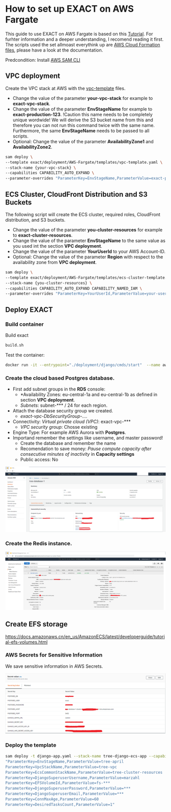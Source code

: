 # How to set up EXACT on AWS Fargate

This guide to use EXACT on AWS Fargate is based on this [Tutorial](https://treeschema.com/blog/comprehensive-ecs-deployments-vpcs-deployment/). For furhter information and a deeper understanding, I recomend reading it first. The scripts used the set allmoast everythink up are [AWS Cloud Formation files](https://aws.amazon.com/cloudformation/), please have a look at the documentation.

Predcondition: Install [AWS SAM CLI](https://docs.aws.amazon.com/serverless-application-model/latest/developerguide/serverless-sam-cli-install.html) 

## VPC deployment 

Create the VPC stack at AWS with the [vpc-template](templates/vpc-template.yaml) files. 
- Change the value of the parameter **your-vpc-stack** for example to **exact-vpc-stack**.
- Change the value of the parameter **EnvStageName** for example to **exact-production-123**. !Caution this name needs to be completely unique wordwide! We will derive the S3 bucket name from this and therefore you can not run this command twice with the same name. Furthermore, the same **EnvStageName** needs to be passed to all scripts. 
- Optional: Change the value of the parameter **AvailabilityZone1** and **AvailabilityZone2**.

``` bash
sam deploy \
--template exact/deployment/AWS-Fargate/templates/vpc-template.yaml \
--stack-name {your-vpc-stack} \
--capabilities CAPABILITY_AUTO_EXPAND \
--parameter-overrides "ParameterKey=EnvStageName,ParameterValue=exact-production-april ParameterKey=AvailabilityZone1,ParameterValue=eu-central-1a ParameterKey=AvailabilityZone2,ParameterValue=eu-central-1b"
``` 

## ECS Cluster, CloudFront Distribution and S3 Buckets

The following script will create the ECS cluster, required roles, CloudFront distribution, and S3 buckets. 
- Change the value of the parameter **you-cluster-resources** for example to **exact-cluster-resources**.
- Change the value of the parameter **EnvStageName** to the same value as you used int the section **VPC deployment**.
- Change the value of the parameter **YourUserId** to your AWS Account-ID.
- Optional: Change the value of the parameter **Region** with respect to the availability zone from **VPC deployment**.
```bash 
sam deploy \
--template exact/deployment/AWS-Fargate/templates/ecs-cluster-template.yaml \
--stack-name {you-cluster-resources} \
--capabilities CAPABILITY_AUTO_EXPAND CAPABILITY_NAMED_IAM \
--parameter-overrides "ParameterKey=YourUserId,ParameterValue=your-user-id ParameterKey=EnvStageName,ParameterValue=exact-production-april ParameterKey=Region,ParameterValue=eu-central-1"
```
## Deploy EXACT

### Build container

Build exact

``` bash
build.sh
```

Test the container:

``` bash
docker run -it --entrypoint="./deployment/django/cmds/start"  --name aws_exact_02  ******.dkr.ecr.eu-central-1.amazonaws.com/django_ecs_app:0.0.1
```

### Create the cloud based **Postgres** database. 

- First add subnet groups in the **RDS** console: 
    - *Availability Zones: eu-central-1a and eu-central-1b as defined in section **VPC deployment**.
    - *Subnets*: subnet-*** / 24 for each region.
- Attach the database security group we created. 
    - *exact-vpc-DbSecurityGroup-....*
- Connectivity: *Virtual private cloud (VPC)*: exact-vpc-***
    - *VPC security group*: Chosse existing
- Engine Type: For example AWS Aurora with **Postgres**. 
- Importand remember the settings like username, and master password!
    - Create the database and remember the name
    - Recomendation to save money: *Pause compute capacity after consecutive minutes of inactivity* in **Capacity settings**
    - Public access: No

![DB](images/DB.png)

### Create the Redis instance.

![DB](images/Cache.png)

## Create EFS storage

https://docs.amazonaws.cn/en_us/AmazonECS/latest/developerguide/tutorial-efs-volumes.html

### AWS Secrets for Sensitive Information

We save sensitive information in AWS Secrets. 

![DB](images/SecrectValues.png)

### Deploy the template

``` bash
sam deploy -t django-app.yaml --stack-name tree-django-ecs-app --capabilities CAPABILITY_IAM  --parameter-overrides 
"ParameterKey=EnvStageName,ParameterValue=tree-april 
ParameterKey=VpcStackName,ParameterValue=tree-vpc  
ParameterKey=EcsCommonStackName,ParameterValue=tree-cluster-resources 
ParameterKey=DjangoSuperuserUsername,ParameterValue=marzahl 
ParameterKey=EFSVolumeId,ParameterValue=fs-*** 
ParameterKey=DjangoSuperuserPassword,ParameterValue=*** 
ParameterKey=DjangoSuperuserEmail,ParameterValue=*** 
ParameterKey=ConnMaxAge,ParameterValue=60 
ParameterKey=DesiredTasksCount,ParameterValue=1"
```

